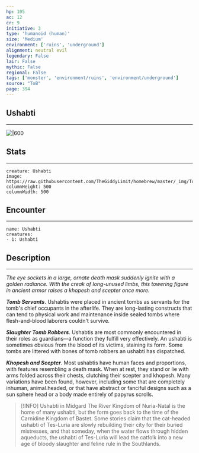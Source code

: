 ```yaml
---
hp: 105
ac: 12
cr: 9
initiative: 3
type: 'humanoid (human)'    
size: 'Medium'
environment: ['ruins', 'underground']
alignment: neutral evil
legendary: False
lair: False
mythic: False
regional: False
tags: ['monster', 'environment/ruins', 'environment/underground']
source: "ToB"
page: 394
---
```


## Ushabti
---

![|600](https://raw.githubusercontent.com/TheGiddyLimit/homebrew/master/_img/ToB/Ushabti.webp)

## Stats
---

```statblock
creature: Ushabti
image: https://raw.githubusercontent.com/TheGiddyLimit/homebrew/master/_img/ToB/token/Ushabti.png
columnHeight: 500
columnWidth: 500
```

## Encounter
---

```encounter-table
name: Ushabti
creatures:
- 1: Ushabti
```

## Description
---
_The eye sockets in a large, ornate death mask suddenly ignite with a golden radiance. With the creak of long-unused limbs, this towering figure in ancient armor raises a khopesh and scepter once more._

**_Tomb Servants_**. Ushabtis were placed in ancient tombs as servants for the tomb's chief occupants in the afterlife. They are long-lasting constructs that can tend to physical work and maintenance inside sealed tombs where flesh-and-blood laborers couldn't survive.

**_Slaughter Tomb Robbers_**. Ushabtis are most commonly encountered in their roles as guardians—a function they fulfill very effectively. An ushabti is sometimes obvious from the blood of its victims, staining its form. Some tombs are littered with bones of tomb robbers an ushabti has dispatched.

**_Khopesh and Scepter_**. Most ushabtis have human faces and proportions, with features resembling a death mask. When at rest, they stand or lie with arms folded across their chests, clutching their scepter and khopesh. Many variations have been found, however, including some that are completely inhuman, animal.headed, or that have abstract or fanciful designs such as a sun sphere head or a body made entirely of papyrus scrolls.

> [!INFO] Ushabti in Midgard
>The River Kingdom of Nuria-Natal is the home of many ushabti, but the form goes back to the time of the Carnidine Kingdom of Bastet. Some stories claim that the cat-headed ushabti of Tes-Luria are slowly rebuilding their city for their buried mistresses, and that someday, when the water flows through hidden aqueducts, the ushabti of Tes-Luria will lead the catfolk into a new age of bloody slaughter and feline rule in the Southlands.






